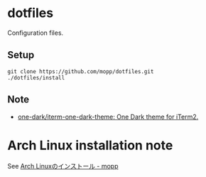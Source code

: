 # dotfiles

Configuration files.

## Setup

```console
git clone https://github.com/mopp/dotfiles.git
./dotfiles/install
```
## Note

- [one-dark/iterm-one-dark-theme: One Dark theme for iTerm2.](https://github.com/one-dark/iterm-one-dark-theme)

# Arch Linux installation note

See [Arch Linuxのインストール - mopp](https://scrapbox.io/mopp/Arch_Linux%E3%81%AE%E3%82%A4%E3%83%B3%E3%82%B9%E3%83%88%E3%83%BC%E3%83%AB)
